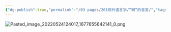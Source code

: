 ```yaml
---
{"dg-publish":true,"permalink":"/03 pages/201现代语言学/“啊”的音变/","tags":["语言学"],"created":"2024-11-30T20:43:41.223+08:00","updated":"2025-03-02T14:02:03.917+08:00"}
---
```


![Pasted_image_20220524124017_1677655642141_0.png](/img/user/09%20settings/Z%20attachment/Pasted_image_20220524124017_1677655642141_0.png)
